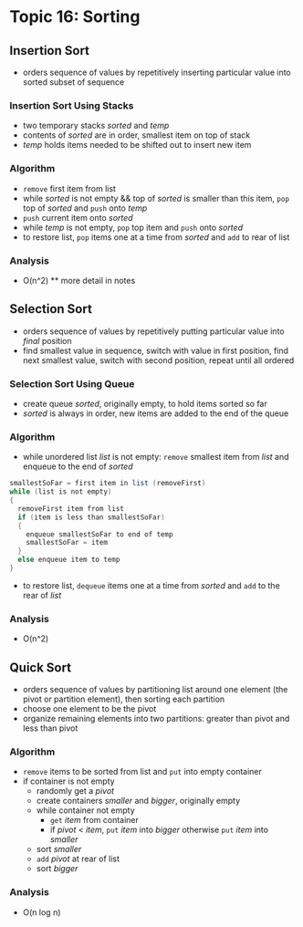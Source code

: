 # Topic 16: Sorting

## Insertion Sort
* orders sequence of values by repetitively inserting particular value into sorted subset of sequence

### Insertion Sort Using Stacks
* two temporary stacks *sorted* and *temp*
* contents of *sorted* are in order, smallest item on top of stack
* *temp* holds items needed to be shifted out to insert new item

### Algorithm
* ```remove``` first item from list
* while *sorted* is not empty && top of *sorted* is smaller than this item, ```pop``` top of *sorted* and ```push``` onto *temp*
* ```push``` current item onto *sorted*
* while *temp* is not empty, ```pop``` top item and ```push``` onto *sorted*
* to restore list, ```pop``` items one at a time from *sorted* and ```add``` to rear of list

### Analysis
* O(n^2) ** more detail in notes

## Selection Sort
* orders sequence of values by repetitively putting particular value into *final* position
* find smallest value in sequence, switch with value in first position, find next smallest value, switch with second position, repeat until all ordered

### Selection Sort Using Queue
* create queue *sorted*, originally empty, to hold items sorted so far
* *sorted* is always in order, new items are added to the end of the queue

### Algorithm
* while unordered list *list* is not empty: ```remove``` smallest item from *list* and enqueue to the end of *sorted*

```java
smallestSoFar = first item in list (removeFirst)
while (list is not empty)
{
  removeFirst item from list
  if (item is less than smallestSoFar)
  {
    enqueue smallestSoFar to end of temp
    smallestSoFar = item
  }
  else enqueue item to temp
}
```

* to restore list, ```dequeue``` items one at a time from *sorted* and ```add``` to the rear of *list*

### Analysis
* O(n^2)

## Quick Sort
* orders sequence of values by partitioning list around one element (the pivot or partition element), then sorting each partition
* choose one element to be the pivot
* organize remaining elements into two partitions: greater than pivot and less than pivot

### Algorithm
* ```remove``` items to be sorted from list and ```put``` into empty container
* if container is not empty
  * randomly get a *pivot*
  * create containers *smaller* and *bigger*, originally empty
  * while container not empty
    * ```get``` *item* from container
    * if *pivot* < *item*, ```put``` *item* into *bigger* otherwise ```put``` *item* into *smaller*
  * sort *smaller*
  * ```add``` *pivot* at rear of list
  * sort *bigger*

### Analysis
* O(n log n)
